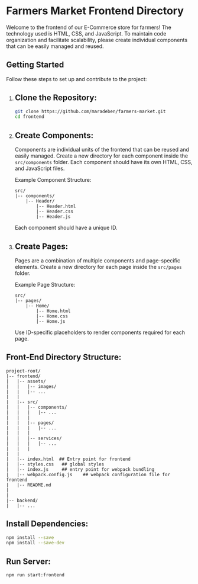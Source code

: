 
# Farmers Market Frontend Directory

Welcome to the frontend of our E-Commerce store for farmers! The technology used is HTML, CSS, and JavaScript. To maintain code organization and facilitate scalability, please create individual components that can be easily managed and reused.

## Getting Started

Follow these steps to set up and contribute to the project:

1. ## Clone the Repository:

   ```bash
   git clone https://github.com/maradeben/farmers-market.git
   cd frontend
   ```

2. ## Create Components:

   Components are individual units of the frontend that can be reused and easily managed. Create a new directory for each component inside the `src/components` folder. Each component should have its own HTML, CSS, and JavaScript files.

   Example Component Structure:
   ```plaintext
   src/
   |-- components/
       |-- Header/
           |-- Header.html
           |-- Header.css
           |-- Header.js
   ```

   Each component should have a unique ID.

3. ## Create Pages:

   Pages are a combination of multiple components and page-specific elements. Create a new directory for each page inside the `src/pages` folder.

   Example Page Structure:
   ```plaintext
   src/
   |-- pages/
       |-- Home/
           |-- Home.html
           |-- Home.css
           |-- Home.js
   ```

   Use ID-specific placeholders to render components required for each page.

## Front-End Directory Structure:

```plaintext
project-root/
|-- frontend/
|   |-- assets/
|   |   |-- images/
|   |   |-- ...
|   |
|   |-- src/
|   |   |-- components/
|   |   |   |-- ...
|   |   |
|   |   |-- pages/
|   |   |   |-- ...
|   |   |
|   |   |-- services/
|   |   |   |-- ...
|   |   |
|   |
|   |-- index.html  ## Entry point for frontend
|   |-- styles.css   ## global styles
|   |-- index.js     ## entry point for webpack bundling
|   |-- webpack.config.js    ## webpack configuration file for frontend
|   |-- README.md
|
|
|-- backend/
|   |-- ...

```

## Install Dependencies:

```bash
npm install --save
npm install --save-dev
```

## Run Server:

```bash
npm run start:frontend
```